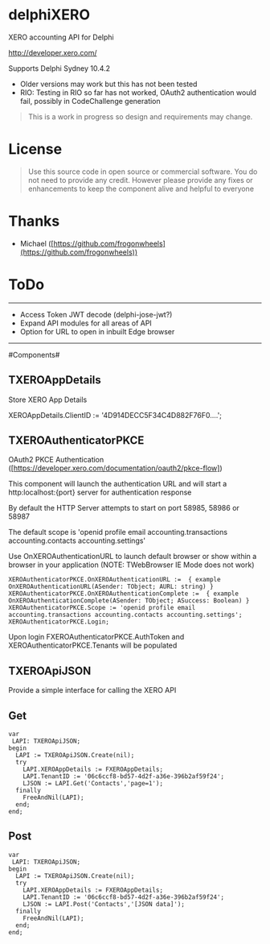 # delphiXERO
XERO accounting API for Delphi

[http://developer.xero.com/ ](http://developer.xero.com/ )

Supports Delphi Sydney 10.4.2

* Older versions may work but this has not been tested
* RIO: Testing in RIO so far has not worked, OAuth2 authentication would fail, possibly in CodeChallenge generation 

> This is a work in progress so design and requirements may change.

# License #

> Use this source code in open source or commercial software. You do not need to provide any credit. However please provide any fixes or enhancements to keep the component alive and helpful to everyone

# Thanks #
- Michael ([https://github.com/frogonwheels](https://github.com/frogonwheels))


# ToDo #
----------
* Access Token JWT decode (delphi-jose-jwt?)
* Expand API modules for all areas of API
* Option for URL to open in inbuilt Edge browser

----------
#Components#

## TXEROAppDetails ##

Store XERO App Details

XEROAppDetails.ClientID := '4D914DECC5F34C4D882F76F0....';

## TXEROAuthenticatorPKCE ##

OAuth2 PKCE Authentication ([https://developer.xero.com/documentation/oauth2/pkce-flow])

This component will launch the authentication URL and will start a http:localhost:{port} server for authentication response

By default the HTTP Server attempts to start on port 58985, 58986 or 58987 

The default scope is 'openid profile email accounting.transactions accounting.contacts accounting.settings'

Use OnXEROAuthenticationURL to launch default browser or show within a browser in your application (NOTE: TWebBrowser IE Mode does not work)

	XEROAuthenticatorPKCE.OnXEROAuthenticationURL :=  { example OnXEROAuthenticationURL(ASender: TObject; AURL: string) }
	XEROAuthenticatorPKCE.OnXEROAuthenticationComplete :=  { example OnXEROAuthenticationComplete(ASender: TObject; ASuccess: Boolean) }
	XEROAuthenticatorPKCE.Scope := 'openid profile email accounting.transactions accounting.contacts accounting.settings';
	XEROAuthenticatorPKCE.Login;

Upon login FXEROAuthenticatorPKCE.AuthToken and XEROAuthenticatorPKCE.Tenants will be populated


## TXEROApiJSON ##

Provide a simple interface for calling the XERO API

## Get ##
    var
     LAPI: TXEROApiJSON;
    begin
      LAPI := TXEROApiJSON.Create(nil);
      try
    	LAPI.XEROAppDetails := FXEROAppDetails;
		LAPI.TenantID := '06c6ccf8-bd57-4d2f-a36e-396b2af59f24';
    	LJSON := LAPI.Get('Contacts','page=1');
      finally
    	FreeAndNil(LAPI);
      end;
    end;

## Post ##
    var
     LAPI: TXEROApiJSON;
    begin
      LAPI := TXEROApiJSON.Create(nil);
      try
    	LAPI.XEROAppDetails := FXEROAppDetails;
		LAPI.TenantID := '06c6ccf8-bd57-4d2f-a36e-396b2af59f24';
    	LJSON := LAPI.Post('Contacts','[JSON data]');
      finally
    	FreeAndNil(LAPI);
      end;
    end;



